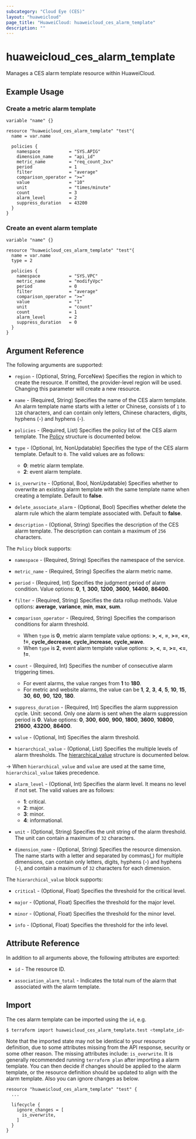 ```yaml
---
subcategory: "Cloud Eye (CES)"
layout: "huaweicloud"
page_title: "HuaweiCloud: huaweicloud_ces_alarm_template"
description: ""
---
```


# huaweicloud_ces_alarm_template

Manages a CES alarm template resource within HuaweiCloud.

## Example Usage

### Create a metric alarm template

```hcl
variable "name" {}

resource "huaweicloud_ces_alarm_template" "test"{
  name = var.name

  policies {
    namespace           = "SYS.APIG"
    dimension_name      = "api_id"
    metric_name         = "req_count_2xx"
    period              = 1
    filter              = "average"
    comparison_operator = ">="
    value               = "10"
    unit                = "times/minute"
    count               = 3
    alarm_level         = 2
    suppress_duration   = 43200
  }
}
```

### Create an event alarm template

```hcl
variable "name" {}

resource "huaweicloud_ces_alarm_template" "test"{
  name = var.name
  type = 2

  policies {
    namespace           = "SYS.VPC"
    metric_name         = "modifyVpc"
    period              = 0
    filter              = "average"
    comparison_operator = ">="
    value               = "1"
    unit                = "count"
    count               = 1
    alarm_level         = 2
    suppress_duration   = 0
  }
}
```

## Argument Reference

The following arguments are supported:

* `region` - (Optional, String, ForceNew) Specifies the region in which to create the resource.
  If omitted, the provider-level region will be used. Changing this parameter will create a new resource.

* `name` - (Required, String) Specifies the name of the CES alarm template.
  An alarm template name starts with a letter or Chinese, consists of `1` to `128` characters,
  and can contain only letters, Chinese characters, digits, hyphens (-) and hyphens (-).

* `policies` - (Required, List) Specifies the policy list of the CES alarm template.
The [Policy](#CesAlarmTemplate_Policy) structure is documented below.

* `type` - (Optional, Int, NonUpdatable) Specifies the type of the CES alarm template.
  Default to `0`. The valid values are as follows:
  + **0**: metric alarm template.
  + **2**: event alarm template.

* `is_overwrite` - (Optional, Bool, NonUpdatable) Specifies whether to overwrite an existing alarm template with the same
  template name when creating a template. Default to **false**.

* `delete_associate_alarm` - (Optional, Bool) Specifies whether delete the alarm rule which the alarm
  template associated with. Default to **false**.

* `description` - (Optional, String) Specifies the description of the CES alarm template.
  The description can contain a maximum of `256` characters.

<a name="CesAlarmTemplate_Policy"></a>
The `Policy` block supports:

* `namespace` - (Required, String) Specifies the namespace of the service.

* `metric_name` - (Required, String) Specifies the alarm metric name.

* `period` - (Required, Int) Specifies the judgment period of alarm condition.
  Value options: **0**, **1**, **300**, **1200**, **3600**, **14400**, **86400**.

* `filter` - (Required, String) Specifies the data rollup methods.
  Value options: **average**, **variance**, **min**, **max**, **sum**.

* `comparison_operator` - (Required, String) Specifies the comparison conditions for alarm threshold.
  + When `type` is **0**, metric alarm template value options: **>**, **<**, **=**, **>=**, **<=**, **!=**,
    **cycle_decrease**, **cycle_increase**, **cycle_wave**.
  + When `type` is **2**, event alarm template value options: **>**, **<**, **=**, **>=**, **<=**, **!=**.

* `count` - (Required, Int) Specifies the number of consecutive alarm triggering times.
  + For event alarms, the value ranges from **1** to **180**.
  + For metric and website alarms, the value can be **1**, **2**, **3**, **4**, **5**, **10**, **15**, **30**, **60**,
    **90**, **120**, **180**.

* `suppress_duration` - (Required, Int) Specifies the alarm suppression cycle. Unit: second.
  Only one alarm is sent when the alarm suppression period is **0**.
  Value options: **0**, **300**, **600**, **900**, **1800**, **3600**, **10800**, **21600**,
  **43200**, **86400**.

* `value` - (Optional, Int) Specifies the alarm threshold.

* `hierarchical_value` - (Optional, List) Specifies the multiple levels of alarm thresholds.
  The [hierarchical_value](#CesAlarmTemplate_Policy_hierarchical_value) structure is documented below.

-> When `hierarchical_value` and `value` are used at the same time, `hierarchical_value` takes precedence.

* `alarm_level` - (Optional, Int) Specifies the alarm level. It means no level if not set.
  The valid values are as follows:
  + **1**: critical.
  + **2**: major.
  + **3**: minor.
  + **4**: informational.

* `unit` - (Optional, String) Specifies the unit string of the alarm threshold.
  The unit can contain a maximum of `32` characters.

* `dimension_name` - (Optional, String) Specifies the resource dimension.
  The name starts with a letter and separated by commas(,) for multiple dimensions,
  can contain only letters, digits, hyphens (-) and hyphens (-),
  and contain a maximum of `32` characters for each dimension.

<a name="CesAlarmTemplate_Policy_hierarchical_value"></a>
The `hierarchical_value` block supports:

* `critical` - (Optional, Float) Specifies the threshold for the critical level.

* `major` - (Optional, Float) Specifies the threshold for the major level.

* `minor` - (Optional, Float) Specifies the threshold for the minor level.

* `info` - (Optional, Float) Specifies the threshold for the info level.

## Attribute Reference

In addition to all arguments above, the following attributes are exported:

* `id` - The resource ID.

* `association_alarm_total` - Indicates the total num of the alarm that associated with the alarm template.

## Import

The ces alarm template can be imported using the `id`, e.g.

```bash
$ terraform import huaweicloud_ces_alarm_template.test <template_id>
```

Note that the imported state may not be identical to your resource definition, due to some attributes missing from the
API response, security or some other reason. The missing attributes include: `is_overwrite`.
It is generally recommended running `terraform plan` after importing a alarm template.
You can then decide if changes should be applied to the alarm template, or the resource definition should be updated to
align with the alarm template. Also you can ignore changes as below.

```hcl
resource "huaweicloud_ces_alarm_template" "test" {
  ...

  lifecycle {
    ignore_changes = [
      is_overwrite,
    ]
  }
}
```
